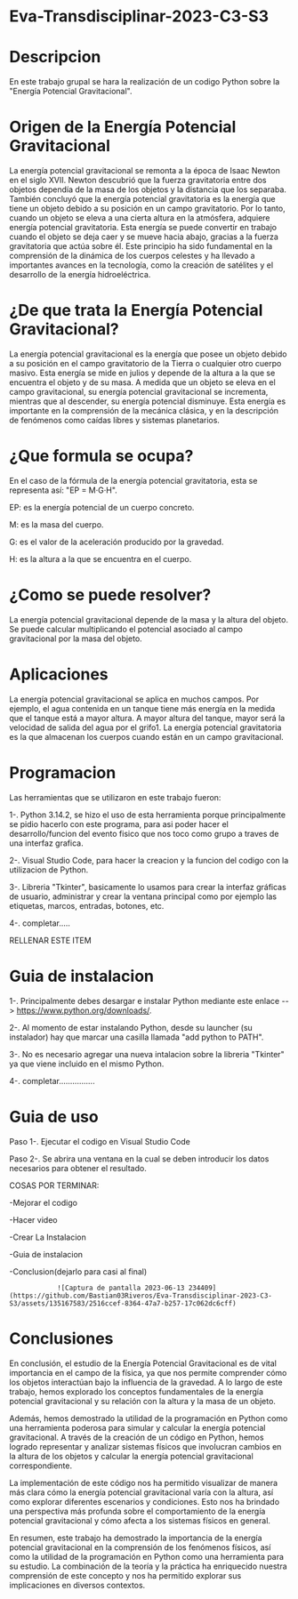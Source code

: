 # Eva-Transdisciplinar-2023-C3-S3


# Descripcion
En este trabajo grupal se hara la realización de un codigo Python sobre la "Energía Potencial Gravitacional".

# Origen de la Energía Potencial Gravitacional
La energía potencial gravitacional se remonta a la época de Isaac Newton en el siglo XVII. Newton descubrió que la fuerza gravitatoria entre dos objetos dependía de la masa de los objetos y la distancia que los separaba. También concluyó que la energía potencial gravitatoria es la energía que tiene un objeto debido a su posición en un campo gravitatorio. Por lo tanto, cuando un objeto se eleva a una cierta altura en la atmósfera, adquiere energía potencial gravitatoria. Esta energía se puede convertir en trabajo cuando el objeto se deja caer y se mueve hacia abajo, gracias a la fuerza gravitatoria que actúa sobre él. Este principio ha sido fundamental en la comprensión de la dinámica de los cuerpos celestes y ha llevado a importantes avances en la tecnología, como la creación de satélites y el desarrollo de la energía hidroeléctrica.

# ¿De que trata la Energía Potencial Gravitacional?
La energía potencial gravitacional es la energía que posee un objeto debido a su posición en el campo gravitatorio de la Tierra o cualquier otro cuerpo masivo. Esta energía se mide en julios y depende de la altura a la que se encuentra el objeto y de su masa. A medida que un objeto se eleva en el campo gravitacional, su energía potencial gravitacional se incrementa, mientras que al descender, su energía potencial disminuye. Esta energía es importante en la comprensión de la mecánica clásica, y en la descripción de fenómenos como caídas libres y sistemas planetarios.

# ¿Que formula se ocupa?
En el caso de la fórmula de la energía potencial gravitatoria, esta se representa así: "EP = M·G·H".

EP: es la energía potencial de un cuerpo concreto.

M: es la masa del cuerpo.

G: es el valor de la aceleración producido por la gravedad.

H: es la altura a la que se encuentra en el cuerpo.

# ¿Como se puede resolver?
La energía potencial gravitacional depende de la masa y la altura del objeto. Se puede calcular multiplicando el potencial asociado al campo gravitacional por la masa del objeto.

# Aplicaciones
La energía potencial gravitacional se aplica en muchos campos. Por ejemplo, el agua contenida en un tanque tiene más energía en la medida que el tanque está a mayor altura. A mayor altura del tanque, mayor será la velocidad de salida del agua por el grifo1. La energía potencial gravitatoria es la que almacenan los cuerpos cuando están en un campo gravitacional.

# Programacion
Las herramientas que se utilizaron en este trabajo fueron: 

1-. Python 3.14.2, se hizo el uso de esta herramienta porque principalmente se pidio hacerlo con este programa, para asi poder hacer el desarrollo/funcion del evento fisico que nos toco como grupo a traves de una interfaz grafica.

2-. Visual Studio Code, para hacer la creacion y la funcion del codigo con la utilizacion de Python.

3-. Libreria "Tkinter", basicamente lo usamos para crear la interfaz gráficas de usuario, administrar y crear la ventana principal como por ejemplo las etiquetas, marcos, entradas, botones, etc.

4-. completar.....

RELLENAR ESTE ITEM

# Guia de instalacion
1-. Principalmente debes desargar e instalar Python mediante este enlace --> https://www.python.org/downloads/.

2-. Al momento de estar instalando Python, desde su launcher (su instalador) hay que marcar una casilla llamada "add python to PATH".

3-. No es necesario agregar una nueva intalacion sobre la libreria "Tkinter" ya que viene incluido en el mismo Python.

4-. completar................

# Guia de uso
Paso 1-. Ejecutar el codigo en Visual Studio Code

Paso 2-. Se abrira una ventana en la cual se deben introducir los datos necesarios para obtener el resultado.
             
             

COSAS POR TERMINAR:

-Mejorar el codigo

-Hacer video

-Crear La Instalacion

-Guia de instalacion

-Conclusion(dejarlo para casi al final)

                ![Captura de pantalla 2023-06-13 234409](https://github.com/Bastian03Riveros/Eva-Transdisciplinar-2023-C3-S3/assets/135167583/2516ccef-8364-47a7-b257-17c062dc6cff)

# Conclusiones
En conclusión, el estudio de la Energía Potencial Gravitacional es de vital importancia en el campo de la física, ya que nos permite comprender cómo los objetos interactúan bajo la influencia de la gravedad. A lo largo de este trabajo, hemos explorado los conceptos fundamentales de la energía potencial gravitacional y su relación con la altura y la masa de un objeto.

Además, hemos demostrado la utilidad de la programación en Python como una herramienta poderosa para simular y calcular la energía potencial gravitacional. A través de la creación de un código en Python, hemos logrado representar y analizar sistemas físicos que involucran cambios en la altura de los objetos y calcular la energía potencial gravitacional correspondiente.

La implementación de este código nos ha permitido visualizar de manera más clara cómo la energía potencial gravitacional varía con la altura, así como explorar diferentes escenarios y condiciones. Esto nos ha brindado una perspectiva más profunda sobre el comportamiento de la energía potencial gravitacional y cómo afecta a los sistemas físicos en general.

En resumen, este trabajo ha demostrado la importancia de la energía potencial gravitacional en la comprensión de los fenómenos físicos, así como la utilidad de la programación en Python como una herramienta para su estudio. La combinación de la teoría y la práctica ha enriquecido nuestra comprensión de este concepto y nos ha permitido explorar sus implicaciones en diversos contextos.
